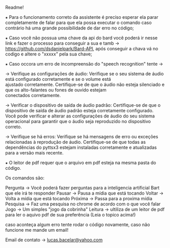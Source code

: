 Readme!


⁕ Para o funcionamento correto da assistente é preciso esperar ela parar completamente de falar para que ela possa executar o comando
caso contrário há uma grande possibilidade de dar erro no código;

⁕ Caso você não possua uma chave da api do bard você poderá ir nesse link e fazer o processo para conseguir a sua e tamb
->  https://github.com/dsdanielpark/Bard-API, após conseguir a chava vá no codigo e altere o "xxxxx" pela sua chave;

⁕ Caso occora um erro de incompreensão do "speech recognition" tente -> 

 -> Verifique as configurações de áudio: Verifique se o seu sistema de áudio está configurado corretamente e se o volume está  
  ajustado corretamente. Certifique-se de que o áudio não esteja silenciado e que os alto-falantes ou fones de ouvido estejam  
  conectados corretamente.

 -> Verificar o dispositivo de saída de áudio padrão: Certifique-se de que o dispositivo de saída de áudio padrão esteja corretamente configurado. Você pode verificar e alterar as configurações de áudio do seu sistema operacional para garantir que o áudio seja reproduzido no dispositivo correto.

 -> Verifique se há erros: Verifique se há mensagens de erro ou exceções relacionadas à reprodução de áudio. Certifique-se de que
 todas as dependências do pyttsx3 estejam instaladas corretamente e atualizadas para a versão mais recente.


⁕ O leitor de pdf requer que o arquivo em pdf esteja na mesma pasta do código.


Os comandos são: 

Pergunta -> Você poderá fazer perguntas para a inteligencia artificial Bart que ele irá te responder
Pausar -> Pausa a mídia que está tocando
Voltar -> Volta a mídia que está tocando
Próxima -> Passa para a proxima mídia
Pesquisa -> Faz uma pesquisa no chrome de acordo com o que você falar
Jogo ->  Um simples "jogo da cobrinha"
Leitura -> ultiliza de um leitor de pdf para ler o aquivo pdf de sua preferência (Leia o topico acima!)



caso aconteça algum erro tente rodar o código novamente, caso não funcione me mande um email!

Email de contato -> lucas.bacelar@yahoo.com
